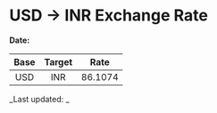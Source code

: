 # USD → INR Exchange Rate

**Date:** 

| Base | Target | Rate  |
|:----:|:------:|:-----:|
| USD  | INR    | 86.1074 |

_Last updated: _